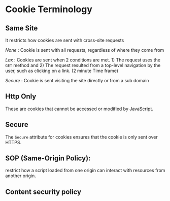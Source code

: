 # Cookie Terminology

## Same Site 

It restricts how cookies are sent with cross-site requests

*None* : Cookie is sent with all requests, regardless of where they come from

*Lax* : Cookies are sent when 2 conditions are met. 1) The request uses the `GET` method and 2) The request resulted from a top-level navigation by the user, such as clicking on a link. (2 minute Time frame)

*Secure* : Cookie is sent visiting the site directly or from a sub domain 

## Http Only

These are cookies that cannot be accessed or modified by JavaScript.

## Secure

The `Secure` attribute for cookies ensures that the cookie is only sent over HTTPS.

## SOP (Same-Origin Policy):

restrict how a script loaded from one origin can interact with resources from another origin.

## Content security policy

